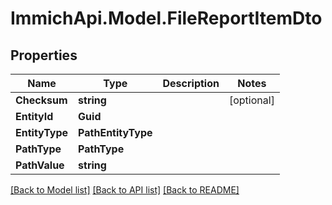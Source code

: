# ImmichApi.Model.FileReportItemDto

## Properties

Name | Type | Description | Notes
------------ | ------------- | ------------- | -------------
**Checksum** | **string** |  | [optional] 
**EntityId** | **Guid** |  | 
**EntityType** | **PathEntityType** |  | 
**PathType** | **PathType** |  | 
**PathValue** | **string** |  | 

[[Back to Model list]](../README.md#documentation-for-models) [[Back to API list]](../README.md#documentation-for-api-endpoints) [[Back to README]](../README.md)

